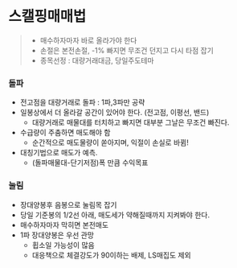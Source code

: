 # 스캘핑매매법
> - 매수하자마자 바로 올라가야 한다 
> - 손절은 본전손절, -1% 빠지면 무조건 던지고 다시 타점 잡기
> - 종목선정 : 대량거래대금, 당일주도테마


### 돌파
- 전고점을 대량거래로 돌파 : 1파,3파만 공략
- 일봉상에서 더 올라갈 공간이 있어야 한다. (전고점, 이평선, 밴드)
  - 대량거래로 매물대를 터치하고 빠지면 대부분 그날은 무조건 빠진다. 
- 수급량이 주춤하면 매도해야 함
  - 순간적으로 매도물량이 쏟아지며, 익절이 손실로 바뀜!
- 대칭기법으로 매도가 예측. 
  - (돌파매물대-단기저점)폭 만큼 수익목표

### 눌림
- 장대양봉후 음봉으로 눌림목 잡기
- 당일 기준봉의 1/2선 아래, 매도세가 약해질때까지 지켜봐야 한다.
- 매수하자마자 막히면 본전매도 
- 1파 장대양봉은 우선 관망
  - 휩소일 가능성이 많음  
  - 대응책으로 체결강도가 90이하는 배제, LS매집도 제외


